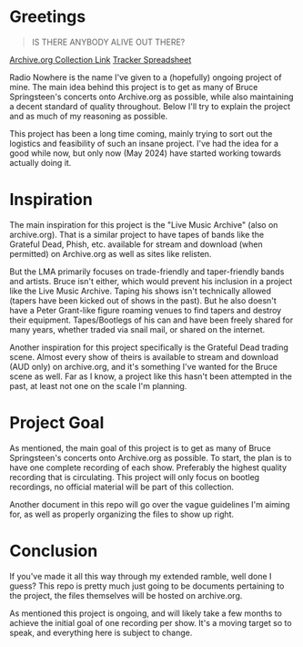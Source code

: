 # Greetings
> IS THERE ANYBODY ALIVE OUT THERE?

[Archive.org Collection Link](https://archive.org/details/radionowhere)
[Tracker Spreadsheet](https://docs.google.com/spreadsheets/d/1cQEfE612L1aQS_3asKSXzPFKRQY59HeLTwew3NFApwg/edit?usp=sharing)

Radio Nowhere is the name I've given to a (hopefully) ongoing project of mine. The main idea behind this project is to get as many of Bruce Springsteen's concerts onto Archive.org as possible, while also maintaining a decent standard of quality throughout. Below I'll try to explain the project and as much of my reasoning as possible.

This project has been a long time coming, mainly trying to sort out the logistics and feasibility of such an insane project. I've had the idea for a good while now, but only now (May 2024) have started working towards actually doing it.

# Inspiration
The main inspiration for this project is the "Live Music Archive" (also on archive.org). That is a similar project to have tapes of bands like the Grateful Dead, Phish, etc. available for stream and download (when permitted) on Archive.org as well as sites like relisten.

But the LMA primarily focuses on trade-friendly and taper-friendly bands and artists. Bruce isn't either, which would prevent his inclusion in a project like the Live Music Archive. Taping his shows isn't technically allowed (tapers have been kicked out of shows in the past). But he also doesn't have a Peter Grant-like figure roaming venues to find tapers and destroy their equipment. Tapes/Bootlegs of his can and have been freely shared for many years, whether traded via snail mail, or shared on the internet.

Another inspiration for this project specifically is the Grateful Dead trading scene. Almost every show of theirs is available to stream and download (AUD only) on archive.org, and it's something I've wanted for the Bruce scene as well. Far as I know, a project like this hasn't been attempted in the past, at least not one on the scale I'm planning.

# Project Goal
As mentioned, the main goal of this project is to get as many of Bruce Springsteen's concerts onto Archive.org as possible. To start, the plan is to have one complete recording of each show. Preferably the highest quality recording that is circulating. This project will only focus on bootleg recordings, no official material will be part of this collection. 

Another document in this repo will go over the vague guidelines I'm aiming for, as well as properly organizing the files to show up right.

# Conclusion
If you've made it all this way through my extended ramble, well done I guess? This repo is pretty much just going to be documents pertaining to the project, the files themselves will be hosted on archive.org.

As mentioned this project is ongoing, and will likely take a few months to achieve the initial goal of one recording per show. It's a moving target so to speak, and everything here is subject to change.
